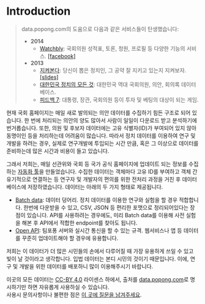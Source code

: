 # Introduction

> data.popong.com의 도움으로 다음과 같은 서비스들이 탄생했습니다:
>
> - **2014**
>     - [Watchbly](https://play.google.com/store/apps/details?id=kr.applepi.watchassembly): 국회의원 성적표, 토론, 청원, 프로필 등 다양한 기능의 서비스.
>         [[facebook]](https://www.facebook.com/watchbly/)
> - **2013**
>     - [지켜본다](https://play.google.com/store/apps/details?id=org.sicamp.isee): 당신이 뽑은 정치인, 그 공약 잘 지키고 있는지 지켜보자.
>         [[slides]](http://www.slideshare.net/daumfoundation/ss-28241165)
>     - [대한민국 정치의 모든 것](http://pokr.kr): 대한민국 역대 국회의원, 의안, 회의록 데이터베이스.
>     - [피드백 7](http://www.feedback7.com): 대통령, 장관, 국회의원 등이 투자 및 베팅의 대상이 되는 게임.

현재 국회 홈페이지는 매일 새로 발의되는 의안 데이터를 수집하기 힘든 구조로 되어 있습니다.
한 번에 처리되는 의안의 양도 많아서 사람이 일일이 다운로드 받고 분석하기에 번거롭습니다.
또한, 의원 및 후보자 데이터에는 고유 식별자(ID)가 부여되어 있지 않아 동명이인 등을 처리하는데 어려움이 많습니다.
따라서 정치 데이터를 이용하여 연구 및 개발을 하려는 경우, 실제로 연구개발에 투입되는 시간 만큼, 혹은 그 이상으로 데이터를 준비하는데 많은 시간과 비용이 들고 있습니다.

그래서 저희는, 매일 선관위와 국회 등 국가 공식 홈페이지에 업데이트 되는 정보를 수집하는 [자동화 툴](https://github.com/teampopong/crawlers)을 만들었습니다.
수집한 데이터는 객체마다 고유 ID를 부여하고 객체 간 유기적으로 연결하는 등 연구자 및 개발자의 편의를 위한 전처리 과정을 거친 후 데이터베이스에 저장하였습니다.
데이터는 아래의 두 가지 형태로 제공됩니다.

- <a href="#batch-data">Batch data</a>: 데이터 덩어리. 정치 데이터를 이용한 연구와 실험을 할 경우 적합합니다. 한번에 다운받을 수 있고, CSV, JSON 등 편리한 포맷으로 정리되어있다는 장점이 있습니다. API를 사용하려는 경우에도, 미리 Batch data를 이용해 사전 실험을 해본 후 API에서 적합한 endpoint를 찾아도 됩니다.
- <a href="#open-api-v0-1">Open API</a>: 팀포퐁 서버와 실시간 통신을 할 수 있는 규격. 웹서비스나 앱 등 데이터를 꾸준히 업데이트해야 할 경우에 유용합니다.

저희는 이 데이터가 더 많은 시민들의 손에서 다루어질 때 가장 유용하게 쓰일 수 있고 빛이 날 것이라고 생각합니다.
입법 데이터는 본디 시민의 것이기 때문입니다.
이에, 연구 및 개발을 위한 데이터를 배포하니 많이 이용해주시기 바랍니다.

<aside class="warning">
이곳의 모든 데이터는 <a href="http://creativecommons.org/licenses/by/4.0/">CC-BY 4.0</a> 라이센스 하에서, 출처를 <a href="http://data.popong.com">data.popong.com</a>로 명시하기만 하면 자유롭게 사용하실 수 있습니다.
</aside>

<aside class="notice">
사용시 문의사항이나 불편한 점은 <a href="https://github.com/teampopong/popong-api/issues">이 곳에 질문을 남겨주세요</a>.
</aside>


